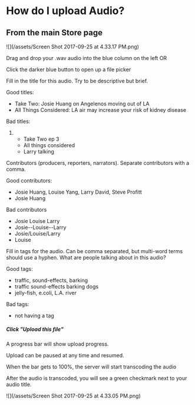 # How do I upload Audio?

## From the main Store page

![](/assets/Screen Shot 2017-09-25 at 4.33.17 PM.png)

Drag and drop your .wav audio into the blue column on the left OR

Click the darker blue button to open up a file picker 

Fill in the title for this audio.  Try to be descriptive but brief.

Good titles:

* Take Two: Josie Huang on Angelenos moving out of LA
* All Things Considered: LA air may increase your risk of kidney disease

Bad titles:

1. * Take Two ep 3
   * All things considered
   * Larry talking

Contributors \(producers, reporters, narrators\). Separate contributors with a comma.

Good contributors:

* Josie Huang, Louise Yang, Larry David, Steve Profitt
* Josie Huang

Bad contributors

* Josie Louise Larry
* Josie--Louise--Larry
* Josie/Louise/Larry
* Louise

Fill in tags for the audio.  Can be comma separated, but multi-word terms should use a hyphen. What are people talking about in this audio?

Good tags:

* traffic, sound-effects, barking
* traffic sound-effects barking dogs
* jelly-fish, e.coli, L.A. river

Bad tags:

* not having a tag



##### Click "Upload this file"

A progress bar will show upload progress.

Upload can be paused at any time and resumed.

When the bar gets to 100%, the server will start transcoding the audio

After the audio is transcoded, you will see a green checkmark next to your audio title.

![](/assets/Screen Shot 2017-09-25 at 4.33.05 PM.png)



